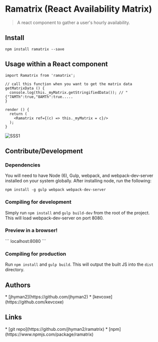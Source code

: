 # Ramatrix (React Availability Matrix)

> A react component to gather a user's hourly availability.

## Install
```
npm install ramatrix --save
```

## Usage within a React component
```
import Ramatrix from 'ramatrix';

// call this function when you want to get the matrix data
getMatrixData () {
  console.log(this._myMatrix.getStringifiedData()); // "{"7AMTh":true,"8AMTh":true.....
}

render () {
  return (
    <Ramatrix ref={(c) => this._myMatrix = c}/>
  );
}
```
![SSS1](https://github.com/jhyman2/ramatrix/blob/master/screenshot.png?raw=true)

## Contribute/Development
<h3>Dependencies</h3>
You will need to have Node (6), Gulp, webpack, and webpack-dev-server installed on your system globally. After installing node, run
the following:

```
npm install -g gulp webpack webpack-dev-server
```

<h3>Compiling for development</h3>

Simply run `npm install` and `gulp build-dev` from the root of the project.  This will load webpack-dev-server on port 8080.

<h3>Preview in a browser!</h3>
```
localhost:8080
```

<h3>Compiling for production</h3>

Run `npm install` and `gulp build`. This will output the built JS into the `dist` directory.

<h2>Authors</h2>
* [jhyman2](https://github.com/jhyman2)
* [kevcoxe](https://github.com/kevcoxe)

<h2>Links</h2>
* [git repo](https://github.com/jhyman2/ramatrix)
* [npm](https://www.npmjs.com/package/ramatrix)

